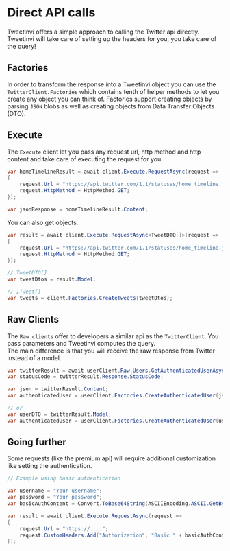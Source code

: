 # Direct API calls

Tweetinvi offers a simple approach to calling the Twitter api directly.\
Tweetinvi will take care of setting up the headers for you, you take care of the query!

## Factories

In order to transform the response into a Tweetinvi object you can use the `TwitterClient.Factories` which contains tenth of helper methods to let you create any object you can think of. Factories support creating objects by parsing `JSON` blobs as well as creating objects from Data Transfer Objects (DTO).

## Execute

The `Execute` client let you pass any request url, http method and http content and take care of executing the request for you.

``` c#
var homeTimelineResult = await client.Execute.RequestAsync(request =>
{
    request.Url = "https://api.twitter.com/1.1/statuses/home_timeline.json";
    request.HttpMethod = HttpMethod.GET;
});

var jsonResponse = homeTimelineResult.Content;
```

You can also get objects.

``` c#
var result = await client.Execute.RequestAsync<TweetDTO[]>(request =>
{
    request.Url = "https://api.twitter.com/1.1/statuses/home_timeline.json";
    request.HttpMethod = HttpMethod.GET;
});

// TweetDTO[]
var tweetDtos = result.Model;

// ITweet[]
var tweets = client.Factories.CreateTweets(tweetDtos);
```

## Raw Clients

The `Raw clients` offer to developers a similar api as the `TwitterClient`. You pass parameters and Tweetinvi computes the query.\
The main difference is that you will receive the raw response from Twitter instead of a model.

``` c#
var twitterResult = await userClient.Raw.Users.GetAuthenticatedUserAsync(new GetAuthenticatedUserParameters());
var statusCode = twitterResult.Response.StatusCode;

var json = twitterResult.Content;
var authenticatedUser = userClient.Factories.CreateAuthenticatedUser(json);

// or
var userDTO = twitterResult.Model;
var authenticatedUser = userClient.Factories.CreateAuthenticatedUser(userDTO);
```

## Going further

Some requests (like the premium api) will require additional customization like setting the authentication.

``` c#
// Example using basic authentication

var username = "Your username";
var password = "Your password";
var basicAuthContent = Convert.ToBase64String(ASCIIEncoding.ASCII.GetBytes(username + ":" + password));

var result = await client.Execute.RequestAsync(request =>
{
    request.Url = "https://....";
    request.CustomHeaders.Add("Authorization", "Basic " + basicAuthContent);
});
```